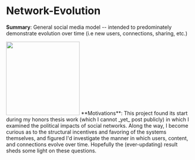 # Network-Evolution

**Summary**: General social media model -- intended to predominately demonstrate evolution over time (i.e new users, connections, sharing, etc.) <br>

<img src="https://github.com/StephenTemp/Network-Evolution/blob/efa6970e9a824996592137bb9596c63feb92f2cc/network_visuals/growth_state_spring_long.gif" width="200" height="200">
**Motivations**: This project found its start during my honors thesis work (which I cannot _yet_ post publicly) in which I examined the political impacts of social networks. Along the way, I become curious as to the structural incentives and favoring of the systems themselves, and figured I'd investigate the manner in which users, content, and connections evolve over time. Hopefully the (ever-updating) result sheds some light on these questions. <br>

</img>